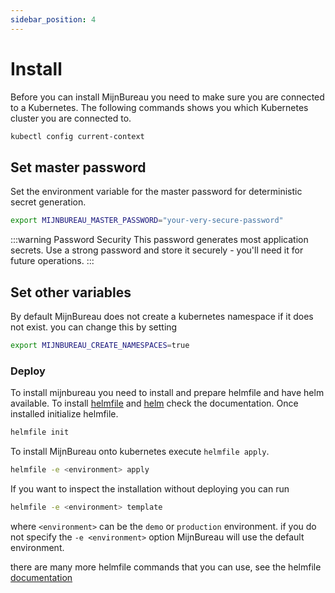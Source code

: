 ```yaml
---
sidebar_position: 4
---
```


# Install

Before you can install MijnBureau you need to make sure you are connected to a Kubernetes. The following commands shows you which Kubernetes cluster you are connected to.

```bash
kubectl config current-context
```

## Set master password

Set the environment variable for the master password for deterministic secret generation.

```bash
export MIJNBUREAU_MASTER_PASSWORD="your-very-secure-password"
```

:::warning Password Security
This password generates most application secrets. Use a strong password and store it securely - you'll need it for future operations.
:::

## Set other variables

By default MijnBureau does not create a kubernetes namespace if it does not exist. you can change this by setting

```bash
export MIJNBUREAU_CREATE_NAMESPACES=true
```

### Deploy

To install mijnbureau you need to install and prepare helmfile and have helm available. To install [helmfile](https://helmfile.readthedocs.io/en/latest/#installation) and [helm](https://helm.sh/docs/intro/install/) check the documentation. Once installed initialize helmfile.

```bash
helmfile init
```

To install MijnBureau onto kubernetes execute `helmfile apply`.

```bash
helmfile -e <environment> apply
```

If you want to inspect the installation without deploying you can run

```bash
helmfile -e <environment> template
```

where `<environment>` can be the `demo` or `production` environment. if you do not specify the `-e <environment>` option MijnBureau will use the default environment.

there are many more helmfile commands that you can use, see the helmfile [documentation](https://helmfile.readthedocs.io/en/latest/#cli-reference)
